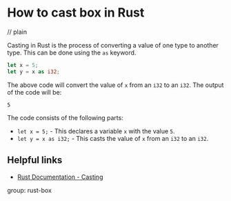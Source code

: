 # How to cast box in Rust
// plain

Casting in Rust is the process of converting a value of one type to another type. This can be done using the `as` keyword.

```rust
let x = 5;
let y = x as i32;
```

The above code will convert the value of `x` from an `i32` to an `i32`. The output of the code will be:

```
5
```

The code consists of the following parts:

- `let x = 5;` - This declares a variable `x` with the value `5`.
- `let y = x as i32;` - This casts the value of `x` from an `i32` to an `i32`.

## Helpful links

- [Rust Documentation - Casting](https://doc.rust-lang.org/book/ch03-02-data-types.html#casting)

group: rust-box
